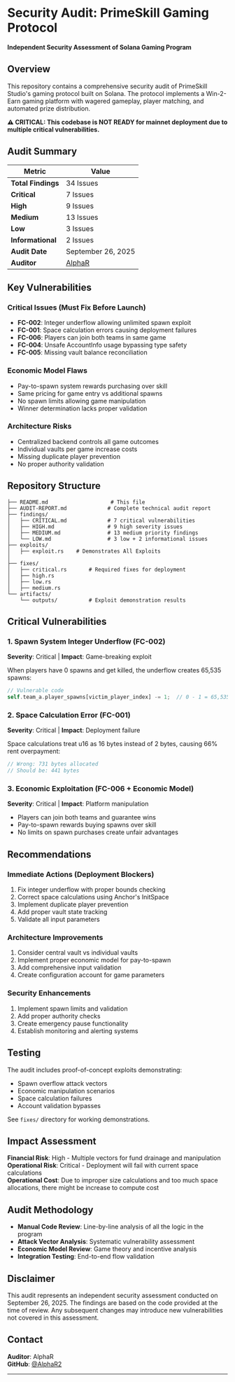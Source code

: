 # Security Audit: PrimeSkill Gaming Protocol

**Independent Security Assessment of Solana Gaming Program**

## Overview

This repository contains a comprehensive security audit of PrimeSkill Studio's gaming protocol built on Solana. The protocol implements a Win-2-Earn gaming platform with wagered gameplay, player matching, and automated prize distribution.

**⚠️ CRITICAL: This codebase is NOT READY for mainnet deployment due to multiple critical vulnerabilities.**

## Audit Summary

| **Metric** | **Value** |
|------------|-----------|
| **Total Findings** | 34 Issues |
| **Critical** | 7 Issues |
| **High** | 9 Issues |
| **Medium** | 13 Issues |
| **Low** | 3 Issues |
| **Informational** | 2 Issues |
| **Audit Date** | September 26, 2025 |
| **Auditor** | [AlphaR](https://github.com/AlphaR2) |

## Key Vulnerabilities

### Critical Issues (Must Fix Before Launch)
- **FC-002**: Integer underflow allowing unlimited spawn exploit
- **FC-001**: Space calculation errors causing deployment failures  
- **FC-006**: Players can join both teams in same game
- **FC-004**: Unsafe AccountInfo usage bypassing type safety
- **FC-005**: Missing vault balance reconciliation

### Economic Model Flaws
- Pay-to-spawn system rewards purchasing over skill
- Same pricing for game entry vs additional spawns
- No spawn limits allowing game manipulation
- Winner determination lacks proper validation

### Architecture Risks  
- Centralized backend controls all game outcomes
- Individual vaults per game increase costs
- Missing duplicate player prevention
- No proper authority validation

## Repository Structure

```
├── README.md                    # This file
├── AUDIT-REPORT.md             # Complete technical audit report
├── findings/
│   ├── CRITICAL.md             # 7 critical vulnerabilities
│   ├── HIGH.md                 # 9 high severity issues  
│   ├── MEDIUM.md               # 13 medium priority findings
│   └── LOW.md                  # 3 low + 2 informational issues
├── exploits/
│   ├── exploit.rs    # Demonstrates All Exploits
│  
├── fixes/
│   ├── critical.rs       # Required fixes for deployment
│   ├── high.rs 
│   ├── low.rs 
│   ├── medium.rs 
└── artifacts/        
    └── outputs/          # Exploit demonstration results
```

## Critical Vulnerabilities

### 1. Spawn System Integer Underflow (FC-002)
**Severity**: Critical | **Impact**: Game-breaking exploit

When players have 0 spawns and get killed, the underflow creates 65,535 spawns:
```rust
// Vulnerable code
self.team_a.player_spawns[victim_player_index] -= 1;  // 0 - 1 = 65,535
```

### 2. Space Calculation Error (FC-001) 
**Severity**: Critical | **Impact**: Deployment failure

Space calculations treat u16 as 16 bytes instead of 2 bytes, causing 66% rent overpayment:
```rust
// Wrong: 731 bytes allocated
// Should be: 441 bytes
```

### 3. Economic Exploitation (FC-006 + Economic Model)
**Severity**: Critical | **Impact**: Platform manipulation

- Players can join both teams and guarantee wins
- Pay-to-spawn rewards buying spawns over skill
- No limits on spawn purchases create unfair advantages


## Recommendations

### Immediate Actions (Deployment Blockers)
1. Fix integer underflow with proper bounds checking
2. Correct space calculations using Anchor's InitSpace
3. Implement duplicate player prevention  
4. Add proper vault state tracking
5. Validate all input parameters

### Architecture Improvements
1. Consider central vault vs individual vaults
2. Implement proper economic model for pay-to-spawn
3. Add comprehensive input validation
4. Create configuration account for game parameters

### Security Enhancements
1. Implement spawn limits and validation
2. Add proper authority checks
3. Create emergency pause functionality
4. Establish monitoring and alerting systems

## Testing

The audit includes proof-of-concept exploits demonstrating:
- Spawn overflow attack vectors
- Economic manipulation scenarios  
- Space calculation failures
- Account validation bypasses

See `fixes/` directory for working demonstrations.

## Impact Assessment

**Financial Risk**: High - Multiple vectors for fund drainage and manipulation  
**Operational Risk**: Critical - Deployment will fail with current space calculations  
**Operational Cost**: Due to improper size calculations and too much space allocations, there might be increase to compute cost 


## Audit Methodology

- **Manual Code Review**: Line-by-line analysis of all the logic in the program
- **Attack Vector Analysis**: Systematic vulnerability assessment  
- **Economic Model Review**: Game theory and incentive analysis
- **Integration Testing**: End-to-end flow validation

## Disclaimer

This audit represents an independent security assessment conducted on September 26, 2025. The findings are based on the code provided at the time of review. Any subsequent changes may introduce new vulnerabilities not covered in this assessment.

## Contact

**Auditor**: AlphaR  
**GitHub**: [@AlphaR2](https://github.com/AlphaR2)  

---
